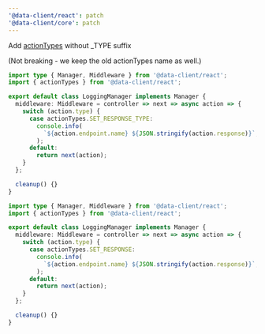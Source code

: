 ```yaml
---
'@data-client/react': patch
'@data-client/core': patch
---
```


Add [actionTypes](https://dataclient.io/docs/api/Actions) without \_TYPE suffix

(Not breaking - we keep the old actionTypes name as well.)

```ts title="Before"
import type { Manager, Middleware } from '@data-client/react';
import { actionTypes } from '@data-client/react';

export default class LoggingManager implements Manager {
  middleware: Middleware = controller => next => async action => {
    switch (action.type) {
      case actionTypes.SET_RESPONSE_TYPE:
        console.info(
          `${action.endpoint.name} ${JSON.stringify(action.response)}`,
        );
      default:
        return next(action);
    }
  };

  cleanup() {}
}
```

```ts title="After"
import type { Manager, Middleware } from '@data-client/react';
import { actionTypes } from '@data-client/react';

export default class LoggingManager implements Manager {
  middleware: Middleware = controller => next => async action => {
    switch (action.type) {
      case actionTypes.SET_RESPONSE:
        console.info(
          `${action.endpoint.name} ${JSON.stringify(action.response)}`,
        );
      default:
        return next(action);
    }
  };

  cleanup() {}
}
```
